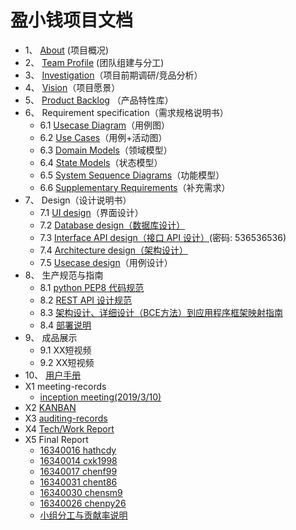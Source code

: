 # 盈小钱项目文档

- 1、 [About](docs/about.md) (项目概况) 
- 2、 [Team Profile](docs/team-profile.md) (团队组建与分工) 
- 3、 [Investigation](docs/investigation.md)（项目前期调研/竞品分析）
- 4、 [Vision](docs/vision.md)（项目愿景）
- 5、 [Product Backlog](docs/product_backlog.md) （产品特性库）
- 6、 Requirement specification（需求规格说明书）
  - 6.1 [Usecase Diagram](./require_spec/UsecaseDiagram.md)（用例图）
  - 6.2 [Use Cases](./require_spec/UseCases.md)（用例+活动图）
  - 6.3 [Domain Models](./require_spec/DomainModels.md)（领域模型）
  - 6.4 [State Models](./require_spec/StateModel.md)（状态模型）
  - 6.5 [System Sequence Diagrams](./require_spec/SystemSequenceDiagrams.md)（功能模型）
  - 6.6 [Supplementary Requirements](./require_spec/SupplementaryRequirements.md)（补充需求）
- 7、 Design（设计说明书）
  - 7.1 [UI design](./require_spec/UIDesign.md)（界面设计）
  - 7.2 [Database design（数据库设计）](./design/DatabaseDesign.md)
  - 7.3 [Interface API design（接口 API 设计）](<https://www.showdoc.cc/fatwalletapi?page_id=2225152623522809>)(密码: 536536536)
  - 7.4 [Architecture design（架构设计）](design/软件设计文档.md)
  - 7.5 [Usecase design](./require_spec/用例设计.md)（用例设计）
- 8、 生产规范与指南
  - 8.1 [python PEP8 代码规范](<https://legacy.python.org/dev/peps/pep-0008/>)
  - 8.2 [REST API 设计规范](<http://www.ruanyifeng.com/blog/2014/05/restful_api.html>)
  - 8.3 [架构设计、详细设计（BCE方法）到应用程序框架映射指南](./product_spec/DesignToFramework.md)
  - 8.4 [部署说明](design/部署文档.md)
- 9、 成品展示
  - 9.1 XX短视频
  - 9.2 XX短视频
- 10、 [用户手册](./require_spec/用户手册.md)
- X1 meeting-records
  - [inception meeting(2019/3/10)](docs/InceptionMeeting.md)
- X2 [KANBAN](<https://github.com/orgs/haowe-7/projects>)
- X3 [auditing-records](docs/audit_record.md)
- X4 [Tech/Work Report](docs/tech_report.md)
- X5 Final Report
  - [16340016 hathcdy](reports/16340016.md)
  - [16340014 cxk1998](reports/16340014.md)
  - [16340017 chenf99](reports/16340017.md)
  - [16340031 chent86](reports/16340031.md)
  - [16340030 chensm9](reports/16340030.md)
  - [16340026 chenpy26](reports/16340026.md)
  - [小组分工与贡献率说明](./require_spec/groupContribution.md)
